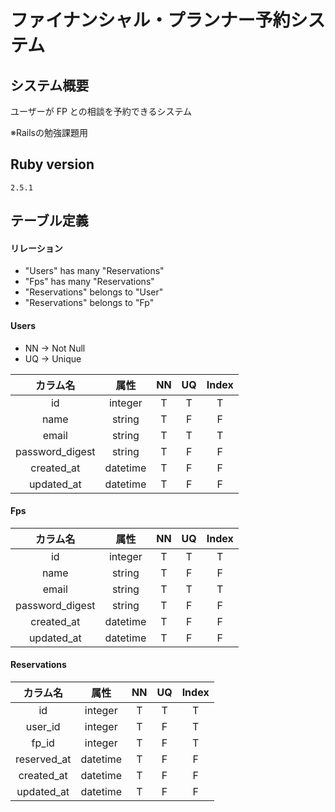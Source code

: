 # ファイナンシャル・プランナー予約システム
## システム概要
ユーザーが FP との相談を予約できるシステム

※Railsの勉強課題用

## Ruby version

`2.5.1`

## テーブル定義

#### リレーション
* "Users" has many "Reservations"
* "Fps" has many "Reservations"
* "Reservations" belongs to "User"
* "Reservations" belongs to "Fp"

#### Users
* NN -> Not Null
* UQ -> Unique

|カラム名|属性|NN|UQ|Index|
|:--:|:--:|:--:|:--:|:--:|
|id|integer|T|T|T|
|name|string|T|F|F|
|email|string|T|T|T|
|password_digest|string|T|F|F|
|created_at|datetime|T|F|F|
|updated_at|datetime|T|F|F|

#### Fps

|カラム名|属性|NN|UQ|Index|
|:--:|:--:|:--:|:--:|:--:|
|id|integer|T|T|T|
|name|string|T|F|F|
|email|string|T|T|T|
|password_digest|string|T|F|F|
|created_at|datetime|T|F|F|
|updated_at|datetime|T|F|F|

#### Reservations

|カラム名|属性|NN|UQ|Index|
|:--:|:--:|:--:|:--:|:--:|
|id|integer|T|T|T|
|user_id|integer|T|F|T|
|fp_id|integer|T|F|T|
|reserved_at|datetime|T|F|F|
|created_at|datetime|T|F|F|
|updated_at|datetime|T|F|F|

